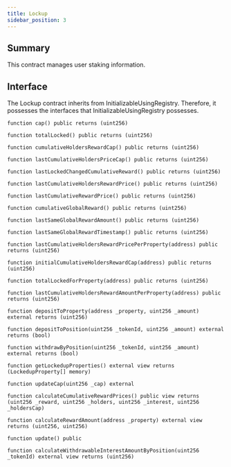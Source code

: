 ```yaml
---
title: Lockup
sidebar_position: 3
---
```


## Summary

This contract manages user staking information.

## Interface
The Lockup contract inherits from InitializableUsingRegistry. Therefore, it possesses the interfaces that InitializableUsingRegistry possesses.

`function cap() public returns (uint256)`

`function totalLocked() public returns (uint256)`

`function cumulativeHoldersRewardCap() public returns (uint256)`

`function lastCumulativeHoldersPriceCap() public returns (uint256)`

`function lastLockedChangedCumulativeReward() public returns (uint256)`

`function lastCumulativeHoldersRewardPrice() public returns (uint256)`

`function lastCumulativeRewardPrice() public returns (uint256)`

`function cumulativeGlobalReward() public returns (uint256)`

`function lastSameGlobalRewardAmount() public returns (uint256)`

`function lastSameGlobalRewardTimestamp() public returns (uint256)`

`function lastCumulativeHoldersRewardPricePerProperty(address) public returns (uint256)`

`function initialCumulativeHoldersRewardCap(address) public returns (uint256)`

`function totalLockedForProperty(address) public returns (uint256)`

`function lastCumulativeHoldersRewardAmountPerProperty(address) public returns (uint256)`

`function depositToProperty(address _property, uint256 _amount) external returns (uint256)`

`function depositToPosition(uint256 _tokenId, uint256 _amount) external returns (bool)`

`function withdrawByPosition(uint256 _tokenId, uint256 _amount) external returns (bool)`

`function getLockedupProperties() external view returns (LockedupProperty[] memory)`

`function updateCap(uint256 _cap) external`

`function calculateCumulativeRewardPrices() public view returns (uint256 _reward, uint256 _holders, uint256 _interest, uint256 _holdersCap)`

`function calculateRewardAmount(address _property) external view returns (uint256, uint256)`

`function update() public`

`function calculateWithdrawableInterestAmountByPosition(uint256 _tokenId) external view returns (uint256)`
